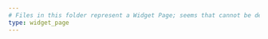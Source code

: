 ```yaml
---
# Files in this folder represent a Widget Page; seems that cannot be deleted
type: widget_page
---
```

